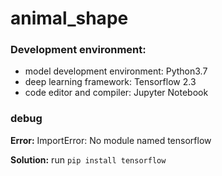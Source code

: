 # animal_shape
### Development environment:
- model development environment: Python3.7 
- deep learning framework: Tensorflow 2.3
- code editor and compiler: Jupyter Notebook
### debug 
**Error:** ImportError: No module named tensorflow

**Solution:** run `pip install tensorflow`
